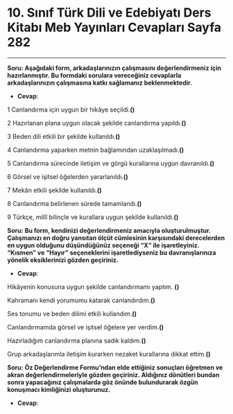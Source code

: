 # 10. Sınıf Türk Dili ve Edebiyatı Ders Kitabı Meb Yayınları Cevapları Sayfa 282

---

**Soru: Aşağıdaki form, arkadaşlarınızın çalışmasını değerlendirmeniz için hazırlanmıştır. Bu formdaki sorulara vereceğiniz cevaplarla arkadaşlarınızın çalışmasına katkı sağlamanız beklenmektedir.**

-   **Cevap**:

1 Canlandırma için uygun bir hikâye seçildi.**()**

 2 Hazırlanan plana uygun olacak şekilde canlandırma yapıldı.**()**

 3 Beden dili etkili bir şekilde kullanıldı.**()**

 4 Canlandırma yaparken metnin bağlamından uzaklaşılmadı.**()**

 5 Canlandırma sürecinde iletişim ve görgü kurallarına uygun davranıldı.**()**

 6 Görsel ve işitsel öğelerden yararlanıldı.**()**

 7 Mekân etkili şekilde kullanıldı.**()**

 8 Canlandırma belirlenen sürede tamamlandı.**()**

 9 Türkçe, millî bilinçle ve kurallara uygun şekilde kullanıldı.**()**

**Soru: Bu form, kendinizi değerlendirmeniz amacıyla oluşturulmuştur. Çalışmanızı en doğru yansıtan ölçüt cümlesinin karşısındaki derecelerden en uygun olduğunu düşündüğünüz seçeneği “X” ile işaretleyiniz. “Kısmen” ve “Hayır” seçeneklerini işaretlediyseniz bu davranışlarınıza yönelik eksiklerinizi gözden geçiriniz.**

-   **Cevap**:

Hikâyenin konusuna uygun şekilde canlandırmamı yaptım. **()**

 Kahramanı kendi yorumumu katarak canlandırdım.**()**

 Ses tonumu ve beden dilimi etkili kullandım.**()**

 Canlandırmamda görsel ve işitsel öğelere yer verdim.**()**

 Hazırladığım canlandırma planına sadık kaldım.**()**

 Grup arkadaşlarımla iletişim kurarken nezaket kurallarına dikkat ettim.**()**

**Soru: Öz Değerlendirme Formu’ndan elde ettiğiniz sonuçları öğretmen ve akran değerlendirmeleriyle gözden geçiriniz. Aldığınız dönütleri bundan sonra yapacağınız çalışmalarda göz önünde bulundurarak özgün konuşmacı kimliğinizi oluşturunuz.**

-   **Cevap**: